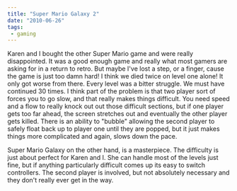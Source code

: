 ```yaml
---
title: "Super Mario Galaxy 2"
date: "2010-06-26"
tags:
 - gaming
---
```


Karen and I bought the other Super Mario game and were really disappointed. It was a good enough game and really what most gamers are asking for in a return to retro. But maybe I've lost a step, or a finger, cause the game is just too damn hard! I think we died twice on level one alone! It only got worse from there. Every level was a bitter struggle. We must have continued 30 times. I think part of the problem is that two player sort of forces you to go slow, and that really makes things difficult. You need speed and a flow to really knock out out those difficult sections, but if one player gets too far ahead, the screen stretches out and eventually the other player gets killed. There is an ability to "bubble" allowing the second player to safely float back up to player one until they are popped, but it just makes things more complicated and again, slows down the pace.

Super Mario Galaxy on the other hand, is a masterpiece. The difficulty is just about perfect for Karen and I. She can handle most of the levels just fine, but if anything particularly difficult comes up its easy to switch controllers. The second player is involved, but not absolutely necessary and they don't really ever get in the way.

